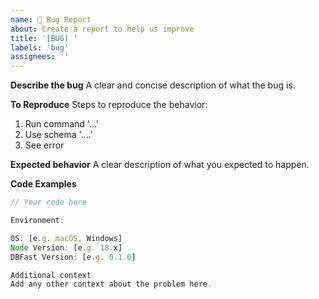 ```yaml
---
name: 🐛 Bug Report
about: Create a report to help us improve
title: '[BUG] '
labels: 'bug'
assignees: ''
---
```


**Describe the bug**
A clear and concise description of what the bug is.

**To Reproduce**
Steps to reproduce the behavior:
1. Run command '...'
2. Use schema '....'
3. See error

**Expected behavior**
A clear description of what you expected to happen.

**Code Examples**
```typescript
// Your code here

Environment:

OS: [e.g. macOS, Windows]
Node Version: [e.g. 18.x]
DBFast Version: [e.g. 0.1.0]

Additional context
Add any other context about the problem here.

